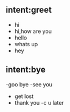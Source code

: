 ## intent:greet
 - hi
 - hi,how are you 
 - hello
 - whats up 
 - hey 


## intent:bye
 -goo bye 
 -see you 
 - get lost 
 - thank you 
 -c u later 
